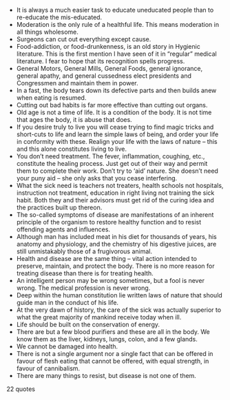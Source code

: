  - It is always a much easier task to educate uneducated people than to re-educate the mis-educated.
 - Moderation is the only rule of a healthful life. This means moderation in all things wholesome.
 - Surgeons can cut out everything except cause.
 - Food-addiction, or food-drunkenness, is an old story in Hygienic literature. This is the first mention I have seen of it in “regular” medical literature. I fear to hope that its recognition spells progress.
 - General Motors, General Mills, General Foods, general ignorance, general apathy, and general cussedness elect presidents and Congressmen and maintain them in power.
 - In a fast, the body tears down its defective parts and then builds anew when eating is resumed.
 - Cutting out bad habits is far more effective than cutting out organs.
 - Old age is not a time of life. It is a condition of the body. It is not time that ages the body, it is abuse that does.
 - If you desire truly to live you will cease trying to find magic tricks and short-cuts to life and learn the simple laws of being, and order your life in conformity with these. Realign your life with the laws of nature – this and this alone constitutes living to live.
 - You don’t need treatment. The fever, inflammation, coughing, etc., constitute the healing process. Just get out of their way and permit them to complete their work. Don’t try to ‘aid’ nature. She doesn’t need your puny aid – she only asks that you cease interfering.
 - What the sick need is teachers not treaters, health schools not hospitals, instruction not treatment, education in right living not training the sick habit. Both they and their advisors must get rid of the curing idea and the practices built up thereon.
 - The so-called symptoms of disease are manifestations of an inherent principle of the organism to restore healthy function and to resist offending agents and influences.
 - Although man has included meat in his diet for thousands of years, his anatomy and physiology, and the chemistry of his digestive juices, are still unmistakably those of a frugivorous animal.
 - Health and disease are the same thing – vital action intended to preserve, maintain, and protect the body. There is no more reason for treating disease than there is for treating health.
 - An intelligent person may be wrong sometimes, but a fool is never wrong. The medical profession is never wrong.
 - Deep within the human constitution lie written laws of nature that should guide man in the conduct of his life.
 - At the very dawn of history, the care of the sick was actually superior to what the great majority of mankind receive today when ill.
 - Life should be built on the conservation of energy.
 - There are but a few blood purifiers and these are all in the body. We know them as the liver, kidneys, lungs, colon, and a few glands.
 - We cannot be damaged into health.
 - There is not a single argument nor a single fact that can be offered in favour of flesh eating that cannot be offered, with equal strength, in favour of cannibalism.
 - There are many things to resist, but disease is not one of them.

22 quotes